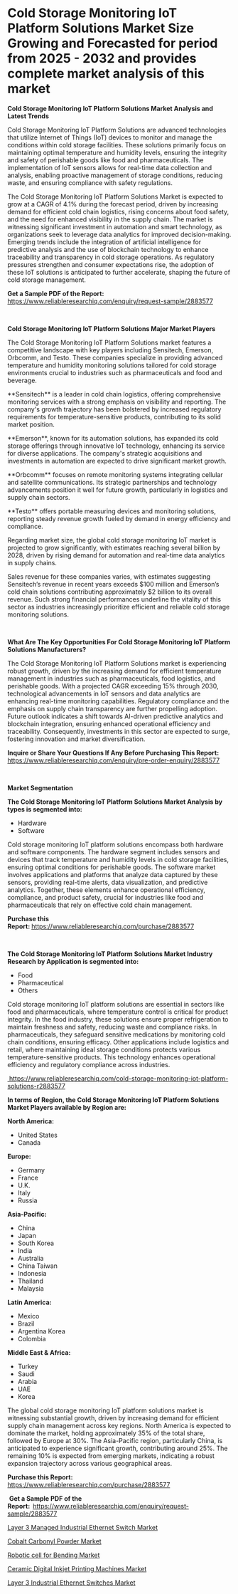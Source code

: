 <p><h1>Cold Storage Monitoring IoT Platform Solutions Market Size Growing and Forecasted for period from 2025 - 2032 and provides complete market analysis of this market</h1></p><p><strong>Cold Storage Monitoring IoT Platform Solutions Market Analysis and Latest Trends</strong></p>
<p><p>Cold Storage Monitoring IoT Platform Solutions are advanced technologies that utilize Internet of Things (IoT) devices to monitor and manage the conditions within cold storage facilities. These solutions primarily focus on maintaining optimal temperature and humidity levels, ensuring the integrity and safety of perishable goods like food and pharmaceuticals. The implementation of IoT sensors allows for real-time data collection and analysis, enabling proactive management of storage conditions, reducing waste, and ensuring compliance with safety regulations.</p><p>The Cold Storage Monitoring IoT Platform Solutions Market is expected to grow at a CAGR of 4.1% during the forecast period, driven by increasing demand for efficient cold chain logistics, rising concerns about food safety, and the need for enhanced visibility in the supply chain. The market is witnessing significant investment in automation and smart technology, as organizations seek to leverage data analytics for improved decision-making. Emerging trends include the integration of artificial intelligence for predictive analysis and the use of blockchain technology to enhance traceability and transparency in cold storage operations. As regulatory pressures strengthen and consumer expectations rise, the adoption of these IoT solutions is anticipated to further accelerate, shaping the future of cold storage management.</p></p>
<p><strong>Get a Sample PDF of the Report:&nbsp;</strong> <a href="https://www.reliableresearchiq.com/enquiry/request-sample/2883577?utm_campaign=103&utm_medium=2&utm_source=Github&utm_content=ia&utm_term=13032025&utm_id=cold-storage-monitoring-iot-platform-solutions">https://www.reliableresearchiq.com/enquiry/request-sample/2883577</a></p>
<p>&nbsp;</p>
<p><strong>Cold Storage Monitoring IoT Platform Solutions Major Market Players</strong></p>
<p><p>The Cold Storage Monitoring IoT Platform Solutions market features a competitive landscape with key players including Sensitech, Emerson, Orbcomm, and Testo. These companies specialize in providing advanced temperature and humidity monitoring solutions tailored for cold storage environments crucial to industries such as pharmaceuticals and food and beverage.</p><p>**Sensitech** is a leader in cold chain logistics, offering comprehensive monitoring services with a strong emphasis on visibility and reporting. The company's growth trajectory has been bolstered by increased regulatory requirements for temperature-sensitive products, contributing to its solid market position.</p><p>**Emerson**, known for its automation solutions, has expanded its cold storage offerings through innovative IoT technology, enhancing its service for diverse applications. The company's strategic acquisitions and investments in automation are expected to drive significant market growth.</p><p>**Orbcomm** focuses on remote monitoring systems integrating cellular and satellite communications. Its strategic partnerships and technology advancements position it well for future growth, particularly in logistics and supply chain sectors.</p><p>**Testo** offers portable measuring devices and monitoring solutions, reporting steady revenue growth fueled by demand in energy efficiency and compliance. </p><p>Regarding market size, the global cold storage monitoring IoT market is projected to grow significantly, with estimates reaching several billion by 2028, driven by rising demand for automation and real-time data analytics in supply chains. </p><p>Sales revenue for these companies varies, with estimates suggesting Sensitech’s revenue in recent years exceeds $100 million and Emerson’s cold chain solutions contributing approximately $2 billion to its overall revenue. Such strong financial performances underline the vitality of this sector as industries increasingly prioritize efficient and reliable cold storage monitoring solutions.</p></p>
<p>&nbsp;</p>
<p><strong>What Are The Key Opportunities For Cold Storage Monitoring IoT Platform Solutions Manufacturers?</strong></p>
<p><p>The Cold Storage Monitoring IoT Platform Solutions market is experiencing robust growth, driven by the increasing demand for efficient temperature management in industries such as pharmaceuticals, food logistics, and perishable goods. With a projected CAGR exceeding 15% through 2030, technological advancements in IoT sensors and data analytics are enhancing real-time monitoring capabilities. Regulatory compliance and the emphasis on supply chain transparency are further propelling adoption. Future outlook indicates a shift towards AI-driven predictive analytics and blockchain integration, ensuring enhanced operational efficiency and traceability. Consequently, investments in this sector are expected to surge, fostering innovation and market diversification.</p></p>
<p><strong>Inquire or Share Your Questions If Any Before Purchasing This Report:</strong> <a href="https://www.reliableresearchiq.com/enquiry/pre-order-enquiry/2883577?utm_campaign=103&utm_medium=2&utm_source=Github&utm_content=ia&utm_term=13032025&utm_id=cold-storage-monitoring-iot-platform-solutions">https://www.reliableresearchiq.com/enquiry/pre-order-enquiry/2883577</a></p>
<p>&nbsp;</p>
<p><strong>Market Segmentation</strong></p>
<p><strong>The Cold Storage Monitoring IoT Platform Solutions Market Analysis by types is segmented into:</strong></p>
<p><ul><li>Hardware</li><li>Software</li></ul></p>
<p><p>Cold storage monitoring IoT platform solutions encompass both hardware and software components. The hardware segment includes sensors and devices that track temperature and humidity levels in cold storage facilities, ensuring optimal conditions for perishable goods. The software market involves applications and platforms that analyze data captured by these sensors, providing real-time alerts, data visualization, and predictive analytics. Together, these elements enhance operational efficiency, compliance, and product safety, crucial for industries like food and pharmaceuticals that rely on effective cold chain management.</p></p>
<p><strong>Purchase this Report:&nbsp;</strong><a href="https://www.reliableresearchiq.com/purchase/2883577?utm_campaign=103&utm_medium=2&utm_source=Github&utm_content=ia&utm_term=13032025&utm_id=cold-storage-monitoring-iot-platform-solutions">https://www.reliableresearchiq.com/purchase/2883577</a></p>
<p>&nbsp;</p>
<p><strong>The Cold Storage Monitoring IoT Platform Solutions Market Industry Research by Application is segmented into:</strong></p>
<p><ul><li>Food</li><li>Pharmaceutical</li><li>Others</li></ul></p>
<p><p>Cold storage monitoring IoT platform solutions are essential in sectors like food and pharmaceuticals, where temperature control is critical for product integrity. In the food industry, these solutions ensure proper refrigeration to maintain freshness and safety, reducing waste and compliance risks. In pharmaceuticals, they safeguard sensitive medications by monitoring cold chain conditions, ensuring efficacy. Other applications include logistics and retail, where maintaining ideal storage conditions protects various temperature-sensitive products. This technology enhances operational efficiency and regulatory compliance across industries.</p></p>
<p><a href="https://www.reliableresearchiq.com/cold-storage-monitoring-iot-platform-solutions-r2883577?utm_campaign=103&utm_medium=2&utm_source=Github&utm_content=ia&utm_term=13032025&utm_id=cold-storage-monitoring-iot-platform-solutions">&nbsp;https://www.reliableresearchiq.com/cold-storage-monitoring-iot-platform-solutions-r2883577</a></p>
<p><strong>In terms of Region, the Cold Storage Monitoring IoT Platform Solutions Market Players available by Region are:</strong></p>
<p>
    <p> <strong> North America: </strong>
        <ul>
            <li>United States</li>
            <li>Canada</li>
        </ul>
        </p> 
    <p> <strong> Europe: </strong>
        <ul>
            <li>Germany</li>
            <li>France</li>
            <li>U.K.</li>
            <li>Italy</li>
            <li>Russia</li>
        </ul>
        </p> 
    <p> <strong> Asia-Pacific: </strong>
        <ul>
            <li>China</li>
            <li>Japan</li>
            <li>South Korea</li>
            <li>India</li>
            <li>Australia</li>
            <li>China Taiwan</li>
            <li>Indonesia</li>
            <li>Thailand</li>
            <li>Malaysia</li>
        </ul>
        </p> 
    <p> <strong> Latin America: </strong>
        <ul>
            <li>Mexico</li>
            <li>Brazil</li>
            <li>Argentina Korea</li>
            <li>Colombia</li>
        </ul>
        </p> 
    <p> <strong> Middle East & Africa: </strong>
        <ul>
            <li>Turkey</li>
            <li>Saudi</li>
            <li>Arabia</li>
            <li>UAE</li>
            <li>Korea</li>
        </ul>
    </p>
    </p>
<p><p>The global cold storage monitoring IoT platform solutions market is witnessing substantial growth, driven by increasing demand for efficient supply chain management across key regions. North America is expected to dominate the market, holding approximately 35% of the total share, followed by Europe at 30%. The Asia-Pacific region, particularly China, is anticipated to experience significant growth, contributing around 25%. The remaining 10% is expected from emerging markets, indicating a robust expansion trajectory across various geographical areas.</p></p>
<p><strong>Purchase this Report: </strong><a href="https://www.reliableresearchiq.com/purchase/2883577?utm_campaign=103&utm_medium=2&utm_source=Github&utm_content=ia&utm_term=13032025&utm_id=cold-storage-monitoring-iot-platform-solutions">https://www.reliableresearchiq.com/purchase/2883577</a></p>
<p>&nbsp;<strong>Get a Sample PDF of the Report:&nbsp;&nbsp;</strong><a href="https://www.reliableresearchiq.com/enquiry/request-sample/2883577?utm_campaign=103&utm_medium=2&utm_source=Github&utm_content=ia&utm_term=13032025&utm_id=cold-storage-monitoring-iot-platform-solutions">https://www.reliableresearchiq.com/enquiry/request-sample/2883577</a></p>
<p><strong></strong></p>
<p><p><a href="https://github.com/siriocooch4a/Market-Research-Report-List-1/blob/main/layer-3-managed-industrial-ethernet-switch-market.md?utm_campaign=103&utm_medium=2&utm_source=Github&utm_content=ia&utm_term=13032025&utm_id=cold-storage-monitoring-iot-platform-solutions">Layer 3 Managed Industrial Ethernet Switch Market</a></p><p><a href="https://github.com/snakewaduddx/Market-Research-Report-List-1/blob/main/cobalt-carbonyl-powder-market.md?utm_campaign=103&utm_medium=2&utm_source=Github&utm_content=ia&utm_term=13032025&utm_id=cold-storage-monitoring-iot-platform-solutions">Cobalt Carbonyl Powder Market</a></p><p><a href="https://github.com/zeyddaddo4/Market-Research-Report-List-1/blob/main/robotic-cell-for-bending-market.md?utm_campaign=103&utm_medium=2&utm_source=Github&utm_content=ia&utm_term=13032025&utm_id=cold-storage-monitoring-iot-platform-solutions">Robotic cell for Bending Market</a></p><p><a href="https://github.com/sakuniniray98/Market-Research-Report-List-1/blob/main/ceramic-digital-inkjet-printing-machines-market.md?utm_campaign=103&utm_medium=2&utm_source=Github&utm_content=ia&utm_term=13032025&utm_id=cold-storage-monitoring-iot-platform-solutions">Ceramic Digital Inkjet Printing Machines Market</a></p><p><a href="https://github.com/yakobotege/Market-Research-Report-List-1/blob/main/layer-3-industrial-ethernet-switches-market.md?utm_campaign=103&utm_medium=2&utm_source=Github&utm_content=ia&utm_term=13032025&utm_id=cold-storage-monitoring-iot-platform-solutions">Layer 3 Industrial Ethernet Switches Market</a></p></p>